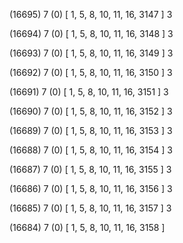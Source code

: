 (16695) 7 (0) [ 1, 5, 8, 10, 11, 16, 3147 ] 3 


(16694) 7 (0) [ 1, 5, 8, 10, 11, 16, 3148 ] 3 


(16693) 7 (0) [ 1, 5, 8, 10, 11, 16, 3149 ] 3 


(16692) 7 (0) [ 1, 5, 8, 10, 11, 16, 3150 ] 3 


(16691) 7 (0) [ 1, 5, 8, 10, 11, 16, 3151 ] 3 


(16690) 7 (0) [ 1, 5, 8, 10, 11, 16, 3152 ] 3 


(16689) 7 (0) [ 1, 5, 8, 10, 11, 16, 3153 ] 3 


(16688) 7 (0) [ 1, 5, 8, 10, 11, 16, 3154 ] 3 


(16687) 7 (0) [ 1, 5, 8, 10, 11, 16, 3155 ] 3 


(16686) 7 (0) [ 1, 5, 8, 10, 11, 16, 3156 ] 3 


(16685) 7 (0) [ 1, 5, 8, 10, 11, 16, 3157 ] 3 


(16684) 7 (0) [ 1, 5, 8, 10, 11, 16, 3158 ]  

